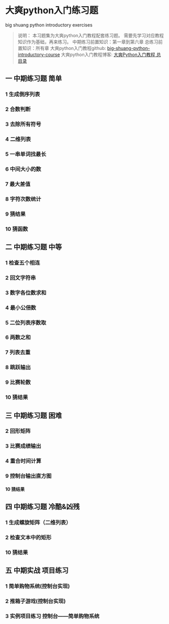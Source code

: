 # 大爽python入门练习题
big shuang python introductory exercises

> 说明：
> 本习题集为大爽python入门教程配套练习题。
> 需要先学习对应教程知识作为基础，再来练习。
> 中期练习前置知识：第一章到第六章
> 总练习前置知识：所有章
> 大爽python入门教程github: [big-shuang-python-introductory-course](https://github.com/BigShuang/big-shuang-python-introductory-course)
> 大爽python入门教程博客: [大爽Python入门教程 总目录](https://www.cnblogs.com/BigShuang/p/14887595.html)

## 一 中期练习题 简单
### 1 生成倒序列表
### 2 合数判断
### 3 去除所有符号
### 4 二维列表
### 5 一串单词找最长
### 6 中间大小的数
### 7 最大差值
### 8 字符次数统计
### 9 猜结果
### 10 猜函数

## 二 中期练习题 中等
### 1 检查五个相连
### 2 回文字符串
### 3 数字各位数求和
### 4 最小公倍数
### 5 二位列表序数取
### 6 两数之和
### 7 列表去重
### 8 跳跃输出
### 9 比赛轮数
### 10 猜结果

## 三 中期练习题 困难
### 2 回形矩阵
### 3 比赛成绩输出
### 4 重合时间计算
### 9 控制台输出直方图
#### 10 猜结果

## 四 中期练习题 冷酷&凶残
### 1 生成螺旋矩阵（二维列表）
### 2 检查文本中的矩形
### 10 猜结果

## 五 中期实战 项目练习
### 1 简单购物系统(控制台实现)
### 2 推箱子游戏(控制台实现)
### 3 实例项目练习 控制台——简单购物系统
